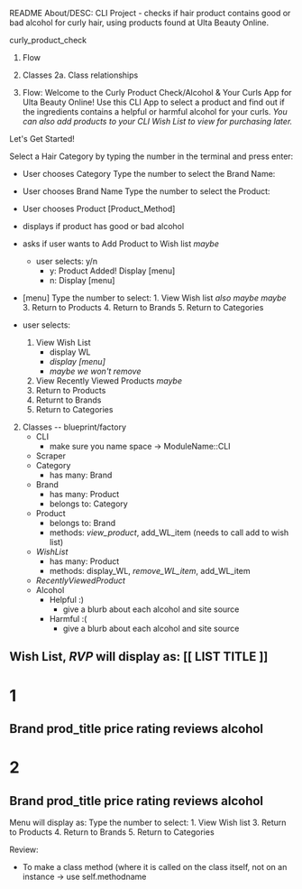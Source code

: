 README
    About/DESC: CLI Project - checks if hair product contains good or bad alcohol for curly hair, using products found at Ulta Beauty Online.
<!-- Alcohol & Your Curls
AlcoholAndYourCurls
Alcohol_And_Your_Curls
curls_and_alcohol_products
Curls_and_Alcohol_Products
hair_product_check 
alcohol_and_curls
alcohol_and_curly_products -->

curly_product_check


1. Flow
2. Classes
    2a. Class relationships

1. Flow:
Welcome to the Curly Product Check/Alcohol & Your Curls App for Ulta Beauty Online! Use this CLI App to select a product and find out if the ingredients contains a helpful or harmful alcohol for your curls. *You can also add products to your CLI Wish List to view for purchasing later.*

Let's Get Started!

Select a Hair Category by typing the number in the terminal and press enter:

- User chooses Category
Type the number to select the Brand Name:

- User chooses Brand Name
Type the number to select the Product:

- User chooses Product
[Product_Method]
- displays if product has good or bad alcohol
- asks if user wants to Add Product to Wish list *maybe*
    - user selects: y/n
        - y: Product Added! 
             Display [menu]
        - n: Display [menu]

- [menu]
    Type the number to select:
        1. View Wish list *also maybe*
    *maybe* <!-- 2. View Recently Viewed Products -->
        3. Return to Products
        4. Return to Brands
        5. Return to Categories 

- user selects:
    1. View Wish List
        - display WL
        - *display [menu]*
        - *maybe we won't remove*
        <!-- - To remove an item, type the #, otherwise type 0 to return to the [menu]
            - user selects: #
                - confirm you want to remove #? y/n
                - item is removed.
                - display [menu]
            - user selects: 0
                - display [menu] -->
    2. View Recently Viewed Products *maybe*
        <!-- - display RVP
            - To add an item to your Wish List, type the #, otherwise type 0 to return to the [menu]
            - user selects: #
                - [Product_Method] / add to wish list?
                - display [menu] -->
    4. Return to Products
    5. Returnt to Brands
    6. Return to Categories 



2. Classes -- blueprint/factory
    - CLI 
        - make sure you name space -> ModuleName::CLI
    - Scraper
    - Category
        - has many: Brand
    - Brand
        - has many: Product
        - belongs to: Category
    - Product
        - belongs to: Brand
        - methods: *view_product*, add_WL_item (needs to call add to wish list) 
    - *WishList*
        - has many: Product
        - methods: display_WL, *remove_WL_item*, add_WL_item
    - *RecentlyViewedProduct* 
        <!-- - has many: Product
        - methods: display_Product, add_Product -->
    - Alcohol
        - Helpful :)
            - give a blurb about each alcohol and site source
        - Harmful :(
            - give a blurb about each alcohol and site source



Wish List, *RVP* will display as:
[[ LIST TITLE ]]
-----
# 1
Brand
prod_title
price
rating
reviews
alcohol
-----
# 2
Brand
prod_title
price
rating
reviews
alcohol
-----

Menu will display as:
    Type the number to select:
        1. View Wish list
        <!-- 2. View Recently Viewed Products -->
        3. Return to Products
        4. Return to Brands
        5. Return to Categories 





Review:
- To make a class method (where it is called on the class itself, not on an instance
    -> use self.methodname
